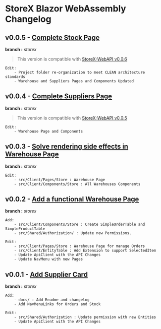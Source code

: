 # StoreX Blazor WebAssembly Changelog

## v0.0.5 - [Complete Stock Page]()

**branch :** _storex_

> This version is compatible with [StoreX-WebAPI v0.0.6](https://github.com/rafitajaen/StoreX-WebAPI/tree/5d7e5e920b1ec5a1cf18aac20bbd5ecfb5a33878)

    Edit:
        - Project folder re-organization to meet CLEAN architecture standards
        - Warehouse and Suppliers Pages and Components Updated

## v0.0.4 - [Complete Suppliers Page](https://github.com/rafitajaen/StoreX-Blazor-Wasm/tree/878bf9b021fc8d85aa5fe2f0be35d1d6564321a3)

**branch :** _storex_

> This version is compatible with [StoreX-WebAPI v0.0.5](https://github.com/rafitajaen/StoreX-WebAPI/tree/1566be581cc9537c3cc2520a100a1dd59a6be320)

    Edit:
        - Warehouse Page and Components

## v0.0.3 - [Solve rendering side effects in Warehouse Page](https://github.com/rafitajaen/StoreX-Blazor-Wasm/tree/80c75ff804b5149ed846a0a9feff6e0e3a1f5b8c)

**branch :** _storex_

    Edit:
        - src/Client/Pages/Store : Warehouse Page
        - src/Client/Components/Store : All Warehouses Components

## v0.0.2 - [Add a functional Warehouse Page](https://github.com/rafitajaen/StoreX-Blazor-Wasm/tree/601a5349aaa37716c00070904d86f0252972418f)

**branch :** _storex_

    Add:
        - src/Client/Components/Store : Create SimpleOrderTable and SimpleProductTable
        - src/Shared/Authorization/ : Update new Permissions.

    Edit:
        - src/Client/Pages/Store : Warehouse Page for manage Orders
        - src/Client/EntityTable : Add Extension to support SelectedItem
        - Update ApiClient with the API Changes
        - Update NavMenu with new Pages

## v0.0.1 - [Add Supplier Card](https://github.com/rafitajaen/StoreX-Blazor-Wasm/tree/a82838a35a8010d0a17271889773f91410687242)

**branch :** _storex_

    Add:
        - docs/ : Add Readme and changelog
        - Add NavMenuLinks for Orders and Stock

    Edit:
        - src/Shared/Authorization : Update permission with new Entities
        - Update ApiClient with the API Changes
